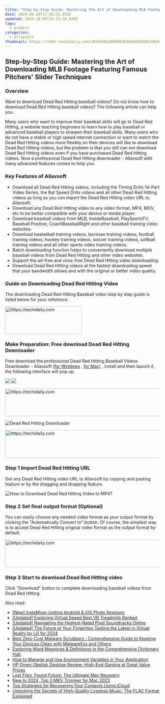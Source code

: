 ```yaml
---
title: "Step-by-Step Guide: Mastering the Art of Downloading MLB Footage Featuring Famous Pitchers' Slider Techniques"
date: 2024-09-29T17:55:32.935Z
updated: 2024-10-05T16:23:34.039Z
tags:
  - product
categories:
  - allavsoft
thumbnail: https://thmb.techidaily.com/c87e4361abb95b1b3e6d15b8361dd54c75321c1cac3e933531323d55d47dcdde.png
---
```


## Step-by-Step Guide: Mastering the Art of Downloading MLB Footage Featuring Famous Pitchers' Slider Techniques

### Overview

Want to download Dead Red Hitting baseball videos? Do not know how to download Dead Red Hitting baseball videos? The following article can help you.

Many users who want to improve their baseball skills will go to Dead Red Hitting, a website teaching beginners to learn how to play baseball or advanced baseball players to sharpen their baseball skills. Many users who do not have a stable or high speed internet connection or want to watch the Dead Red Hitting videos more flexibly on their devices will like to download Dead Red Hitting videos, but the problem is that you still can not download Dead Red Hitting videos even if you have purchased Dead Red Hitting videos. Now a professional Dead Red Hitting downloader - Allavsoft with many advanced features comes to help you.

### Key Features of Allavsoft

* Download all Dead Red Hitting videos, including the Timing Drills 14-Part Video Series, the Bat Speed Drills videos and all other Dead Red Hitting videos as long as you can import the Dead Red Hitting video URL to Allavsoft.
* Download any Dead Red Hitting video to any video format, MP4, MOV, etc to be better compatible with your device or media player.
* Download baseball videos from MLB, InsideBaseball, PlaySportsTV, Baseball Positive, CoachBaseballRight and other baseball training video websites.
* Download basketball training videos, lacrosse training videos, football training videos, hockey training videos, soccer training videos, softball training videos and all other sports video training videos.
* Batch downloading function helps to conveniently download multiple baseball videos from Dead Red Hitting and other video websites.
* Support the ad-free and virus-free Dead Red Hitting video downloading.
* Download Dead Red Hitting videos at the fastest downloading speed that your bandwidth allows and with the original or better video quality.

### Guide on Downloading Dead Red Hitting Video

The downloading Dead Red Hitting Baseball video step by step guide is listed below for your reference.

<!-- affiliate ads begin -->
<a href="https://bluettius.sjv.io/c/5597632/2139107/17108" target="_top" id="2139107">
  <img src="//a.impactradius-go.com/display-ad/17108-2139107" border="0" alt="https://techidaily.com" width="250" height="90"/>
</a>
<img height="0" width="0" src="https://bluettius.sjv.io/i/5597632/2139107/17108" style="position:absolute;visibility:hidden;" border="0" />
<!-- affiliate ads end -->

### Make Preparation: Free download Dead Red Hitting Downloader

Free download the professional Dead Red Hitting Baseball Videos Downloader - Allavsoft ([for Windows](https://tools.techidaily.com/allavsoft/products/) , [for Mac](https://tools.techidaily.com/allavsoft/products/)) , install and then launch it, the following interface will pop up.

[![](https://www.allavsoft.com/how-to/../images/how-to/free-download-win.jpg)](https://tools.techidaily.com/allavsoft/products/) [![](https://www.allavsoft.com/how-to/../images/how-to/free-download-mac.jpg)](https://tools.techidaily.com/allavsoft/products/)

<!-- affiliate ads begin -->
<a href="https://appsumo.8odi.net/c/5597632/2082530/7443" target="_top" id="2082530">
  <img src="//a.impactradius-go.com/display-ad/7443-2082530" border="0" alt="https://techidaily.com" width="728" height="90"/>
</a>
<img height="0" width="0" src="https://appsumo.8odi.net/i/5597632/2082530/7443" style="position:absolute;visibility:hidden;" border="0" />
<!-- affiliate ads end -->

![Dead Red Hitting Downloader](https://www.allavsoft.com/how-to/../images/allavsoft/screen-shot-600.jpg)

<!-- affiliate ads begin -->
<a href="https://appsumo.8odi.net/c/5597632/2118312/7443" target="_top" id="2118312">
  <img src="//a.impactradius-go.com/display-ad/7443-2118312" border="0" alt="https://techidaily.com" width="728" height="90"/>
</a>
<img height="0" width="0" src="https://appsumo.8odi.net/i/5597632/2118312/7443" style="position:absolute;visibility:hidden;" border="0" />
<!-- affiliate ads end -->

### Step 1 Import Dead Red Hitting URL

Get any Dead Red Hitting video URL to Allavsoft by copying and pasting feature or by the dragging and dropping feature.

![How to Download Dead Red Hitting Video to MP4?](https://www.allavsoft.com/how-to/../images/how-to/download-rtmp-video/download-rtmp-video.jpg)

### Step 2 Set final output format (Optional)

You can easily choose any needed video format as your output format by clicking the "Automatically Convert to" button. Of course, the simplest way is to accept Dead Red Hitting original video format as the output format by default.

<!-- affiliate ads begin -->
<a href="https://appsumo.8odi.net/c/5597632/2105864/7443" target="_top" id="2105864">
  <img src="//a.impactradius-go.com/display-ad/7443-2105864" border="0" alt="https://techidaily.com" width="728" height="90"/>
</a>
<img height="0" width="0" src="https://appsumo.8odi.net/i/5597632/2105864/7443" style="position:absolute;visibility:hidden;" border="0" />
<!-- affiliate ads end -->

### Step 3 Start to download Dead Red Hitting video

Click "Download" button to complete downloading baseball videos from Dead Red Hitting.

<ins class="adsbygoogle"
     style="display:block"
     data-ad-format="autorelaxed"
     data-ad-client="ca-pub-7571918770474297"
     data-ad-slot="1223367746"></ins>

<ins class="adsbygoogle"
     style="display:block"
     data-ad-client="ca-pub-7571918770474297"
     data-ad-slot="8358498916"
     data-ad-format="auto"
     data-full-width-responsive="true"></ins>

<span class="atpl-alsoreadstyle">Also read:</span>
<div><ul>
<li><a href="https://instagram-video-recordings.techidaily.com/new-instamixer-uniting-android-and-ios-photo-sessions/"><u>[New] InstaMixer Uniting Android & iOS Photo Sessions</u></a></li>
<li><a href="https://some-techniques.techidaily.com/updated-exploring-virtual-speed-best-vr-treadmills-ranked/"><u>[Updated] Exploring Virtual Speed Best VR Treadmills Ranked</u></a></li>
<li><a href="https://extra-skills.techidaily.com/updated-navigating-the-highest-rated-pixel-soundtracks-online/"><u>[Updated] Navigating the Highest-Rated Pixel Soundtracks Online</u></a></li>
<li><a href="https://fox-friendly.techidaily.com/updated-the-future-at-your-fingertips-testing-the-latest-in-virtual-reality-by-lg-for-2024/"><u>[Updated] The Future at Your Fingertips Testing the Latest in Virtual Reality by LG for 2024</u></a></li>
<li><a href="https://fox-search.techidaily.com/best-zero-cost-malware-scrubbers-comprehensive-guide-to-keeping-your-devices-clean-with-malwarefox-and-others/"><u>Best Zero-Cost Malware Scrubbers : Comprehensive Guide to Keeping Your Devices Clean with MalwareFox and Others</u></a></li>
<li><a href="https://fox-search.techidaily.com/exploring-word-meanings-and-definitions-in-the-comprehensive-dictionary-hub/"><u>Exploring Word Meanings & Definitions in the Comprehensive Dictionary Hub</u></a></li>
<li><a href="https://fox-search.techidaily.com/how-to-manage-and-use-environment-variables-in-your-application/"><u>How to Manage and Use Environment Variables in Your Application</u></a></li>
<li><a href="https://buynow-help.techidaily.com/hp-omen-obelisk-desktop-review-high-end-gaming-at-great-value-prices/"><u>HP Omen Obelisk Desktop Review: High-End Gaming at Great Value Prices</u></a></li>
<li><a href="https://driver-install.techidaily.com/lost-files-found-future-the-ultimate-mac-recovery/"><u>Lost Files, Found Future: The Ultimate Mac Recovery</u></a></li>
<li><a href="https://ai-video-apps.techidaily.com/new-in-2024-top-3-mkv-trimmer-for-mac-2023/"><u>New In 2024, Top 3 MKV Trimmer for Mac 2023</u></a></li>
<li><a href="https://fox-search.techidaily.com/top-strategies-for-recovering-your-contacts-using-icloud/"><u>Top Strategies for Recovering Your Contacts Using iCloud</u></a></li>
<li><a href="https://fox-search.techidaily.com/unlocking-the-secrets-of-high-quality-lossless-music-the-flac-format-explained/"><u>Unlocking the Secrets of High-Quality Lossless Music: The FLAC Format Explained</u></a></li>
</ul></div>


